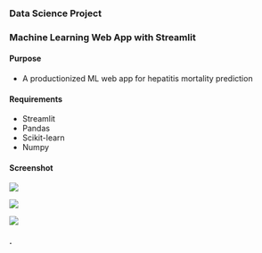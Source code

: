 ### Data Science Project
### Machine Learning Web App with Streamlit

#### Purpose
+ A productionized ML web app for hepatitis mortality prediction


#### Requirements
+ Streamlit
+ Pandas
+ Scikit-learn
+ Numpy



#### Screenshot
![](images/ml_streamlit_app01.png)



![](images/ml_streamlit_app02.png)



![](images/ml_streamlit_app03.png)




#### .

